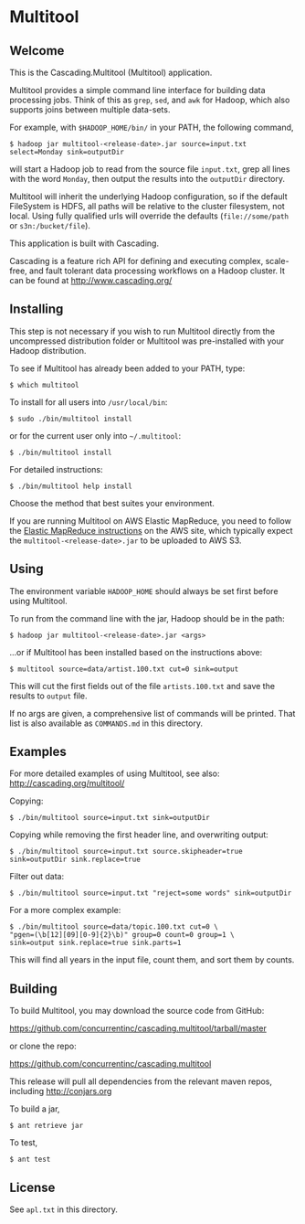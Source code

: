 Multitool
========

Welcome
-------

This is the Cascading.Multitool (Multitool) application.

Multitool provides a simple command line interface for building data
processing jobs.  Think of this as `grep`, `sed`, and `awk` for
Hadoop, which also supports joins between multiple data-sets.

For example, with `$HADOOP_HOME/bin/` in your PATH, the following
command,

    $ hadoop jar multitool-<release-date>.jar source=input.txt select=Monday sink=outputDir

will start a Hadoop job to read from the source file `input.txt`, grep
all lines with the word `Monday`, then output the results into the
`outputDir` directory.

Multitool will inherit the underlying Hadoop configuration, so if the
default FileSystem is HDFS, all paths will be relative to the cluster
filesystem, not local. Using fully qualified urls will override the
defaults (`file://some/path` or `s3n:/bucket/file`).

This application is built with Cascading.

Cascading is a feature rich API for defining and executing complex,
scale-free, and fault tolerant data processing workflows on a Hadoop
cluster. It can be found at http://www.cascading.org/

Installing
----------

This step is not necessary if you wish to run Multitool directly from
the uncompressed distribution folder or Multitool was pre-installed
with your Hadoop distribution. 

To see if Multitool has already been added to your PATH, type:

    $ which multitool

To install for all users into `/usr/local/bin`:

    $ sudo ./bin/multitool install

or for the current user only into `~/.multitool`:

    $ ./bin/multitool install

For detailed instructions:

    $ ./bin/multitool help install

Choose the method that best suites your environment.

If you are running Multitool on AWS Elastic MapReduce, you need to
follow the 
[Elastic MapReduce instructions](https://aws.amazon.com/articles/2293?_encoding=UTF8&jiveRedirect=1)
on the AWS site, which typically expect the
`multitool-<release-date>.jar` to be uploaded to AWS S3.

Using
-----

The environment variable `HADOOP_HOME` should always be set first
before using Multitool.

To run from the command line with the jar, Hadoop should be in the
path:

    $ hadoop jar multitool-<release-date>.jar <args>

...or if Multitool has been installed based on the instructions above:

    $ multitool source=data/artist.100.txt cut=0 sink=output

This will cut the first fields out of the file `artists.100.txt` and
save the results to `output` file.

If no args are given, a comprehensive list of commands will be
printed. That list is also available as `COMMANDS.md` in this
directory.

Examples
--------

For more detailed examples of using Multitool, see also: http://cascading.org/multitool/

Copying:

    $ ./bin/multitool source=input.txt sink=outputDir

Copying while removing the first header line, and overwriting output:

    $ ./bin/multitool source=input.txt source.skipheader=true sink=outputDir sink.replace=true

Filter out data:

    $ ./bin/multitool source=input.txt "reject=some words" sink=outputDir

For a more complex example:

    $ ./bin/multitool source=data/topic.100.txt cut=0 \
    "pgen=(\b[12][09][0-9]{2}\b)" group=0 count=0 group=1 \
    sink=output sink.replace=true sink.parts=1

This will find all years in the input file, count them, and sort them
by counts.

Building
--------

To build Multitool, you may download the source code from GitHub:

   https://github.com/concurrentinc/cascading.multitool/tarball/master

or clone the repo:

   https://github.com/concurrentinc/cascading.multitool

This release will pull all dependencies from the relevant maven repos,
including http://conjars.org

To build a jar,

    $ ant retrieve jar

To test,

    $ ant test

License
-------

See `apl.txt` in this directory.
